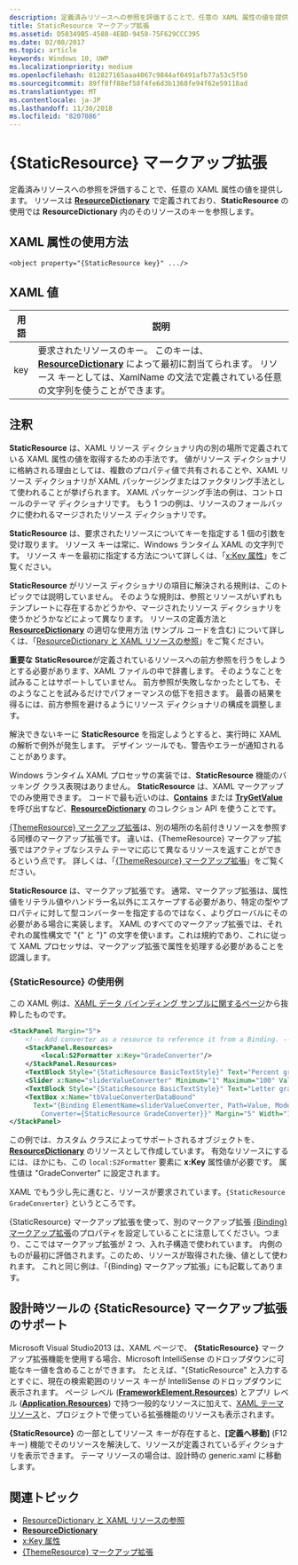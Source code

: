 ```yaml
---
description: 定義済みリソースへの参照を評価することで、任意の XAML 属性の値を提供します。 リソースは ResourceDictionary で定義されており、StaticResource の使用では ResourceDictionary 内のそのリソースのキーを参照します。
title: StaticResource マークアップ拡張
ms.assetid: D50349B5-4588-4EBD-9458-75F629CCC395
ms.date: 02/08/2017
ms.topic: article
keywords: Windows 10, UWP
ms.localizationpriority: medium
ms.openlocfilehash: 012827165aaa4067c9844af0491afb77a53c5f50
ms.sourcegitcommit: 89ff8ff88ef58f4fe6d3b1368fe94f62e59118ad
ms.translationtype: MT
ms.contentlocale: ja-JP
ms.lasthandoff: 11/30/2018
ms.locfileid: "8207086"
---
```

# <a name="staticresource-markup-extension"></a>{StaticResource} マークアップ拡張


定義済みリソースへの参照を評価することで、任意の XAML 属性の値を提供します。 リソースは [**ResourceDictionary**](https://msdn.microsoft.com/library/windows/apps/br208794) で定義されており、**StaticResource** の使用では **ResourceDictionary** 内のそのリソースのキーを参照します。

## <a name="xaml-attribute-usage"></a>XAML 属性の使用方法

``` syntax
<object property="{StaticResource key}" .../>
```

## <a name="xaml-values"></a>XAML 値

| 用語 | 説明 |
|------|-------------|
| key | 要求されたリソースのキー。 このキーは、[**ResourceDictionary**](https://msdn.microsoft.com/library/windows/apps/br208794) によって最初に割当てられます。 リソース キーとしては、XamlName の文法で定義されている任意の文字列を使うことができます。 |

## <a name="remarks"></a>注釈

**StaticResource** は、XAML リソース ディクショナリ内の別の場所で定義されている XAML 属性の値を取得するための手法です。 値がリソース ディクショナリに格納される理由としては、複数のプロパティ値で共有されることや、XAML リソース ディクショナリが XAML パッケージングまたはファクタリング手法として使われることが挙げられます。 XAML パッケージング手法の例は、コントロールのテーマ ディクショナリです。 もう 1 つの例は、リソースのフォールバックに使われるマージされたリソース ディクショナリです。

**StaticResource** は、要求されたリソースについてキーを指定する 1 個の引数を受け取ります。 リソース キーは常に、Windows ランタイム XAML の文字列です。 リソース キーを最初に指定する方法について詳しくは、「[x:Key 属性](x-key-attribute.md)」をご覧ください。

**StaticResource** がリソース ディクショナリの項目に解決される規則は、このトピックでは説明していません。 そのような規則は、参照とリソースがいずれもテンプレートに存在するかどうかや、マージされたリソース ディクショナリを使うかどうかなどによって異なります。 リソースの定義方法と [**ResourceDictionary**](https://msdn.microsoft.com/library/windows/apps/br208794) の適切な使用方法 (サンプル コードを含む) について詳しくは、「[ResourceDictionary と XAML リソースの参照](https://msdn.microsoft.com/library/windows/apps/mt187273)」をご覧ください。

**重要な** **StaticResource**が定義されているリソースへの前方参照を行うをしようとする必要があります、XAML ファイルの中で辞書します。 そのようなことを試みることはサポートしていません。 前方参照が失敗しなかったとしても、そのようなことを試みるだけでパフォーマンスの低下を招きます。 最善の結果を得るには、前方参照を避けるようにリソース ディクショナリの構成を調整します。

解決できないキーに **StaticResource** を指定しようとすると、実行時に XAML の解析で例外が発生します。 デザイン ツールでも、警告やエラーが通知されることがあります。

Windows ランタイム XAML プロセッサの実装では、**StaticResource** 機能のバッキング クラス表現はありません。 **StaticResource** は、XAML マークアップでのみ使用できます。 コードで最も近いのは、[**Contains**](https://msdn.microsoft.com/library/windows/apps/jj635925) または [**TryGetValue**](https://msdn.microsoft.com/library/windows/apps/jj603139) を呼び出すなど、[**ResourceDictionary**](https://msdn.microsoft.com/library/windows/apps/br208794) のコレクション API を使うことです。

[{ThemeResource} マークアップ拡張](themeresource-markup-extension.md)は、別の場所の名前付きリソースを参照する同様のマークアップ拡張です。 違いは、{ThemeResource} マークアップ拡張ではアクティブなシステム テーマに応じて異なるリソースを返すことができるという点です。 詳しくは、「[{ThemeResource} マークアップ拡張](themeresource-markup-extension.md)」をご覧ください。

**StaticResource** は、マークアップ拡張です。 通常、マークアップ拡張は、属性値をリテラル値やハンドラー名以外にエスケープする必要があり、特定の型やプロパティに対して型コンバーターを指定するのではなく、よりグローバルにその必要がある場合に実装します。 XAML のすべてのマークアップ拡張では、それぞれの属性構文で "\{" と "\}" の文字を使います。これは規約であり、これに従って XAML プロセッサは、マークアップ拡張で属性を処理する必要があることを認識します。

### <a name="an-example-staticresource-usage"></a>{StaticResource} の使用例

この XAML 例は、[XAML データ バインディング サンプルに関するページ](http://go.microsoft.com/fwlink/p/?linkid=226854)から抜粋したものです。

```xml
<StackPanel Margin="5">
    <!-- Add converter as a resource to reference it from a Binding. --> 
    <StackPanel.Resources>
        <local:S2Formatter x:Key="GradeConverter"/>
    </StackPanel.Resources>
    <TextBlock Style="{StaticResource BasicTextStyle}" Text="Percent grade:" Margin="5" />
    <Slider x:Name="sliderValueConverter" Minimum="1" Maximum="100" Value="70" Margin="5"/>
    <TextBlock Style="{StaticResource BasicTextStyle}" Text="Letter grade:" Margin="5"/>
    <TextBox x:Name="tbValueConverterDataBound"
      Text="{Binding ElementName=sliderValueConverter, Path=Value, Mode=OneWay,  
        Converter={StaticResource GradeConverter}}" Margin="5" Width="150"/> 
</StackPanel> 
```

この例では、カスタム クラスによってサポートされるオブジェクトを、[**ResourceDictionary**](https://msdn.microsoft.com/library/windows/apps/br208794) のリソースとして作成しています。 有効なリソースにするには、ほかにも、この `local:S2Formatter` 要素に **x:Key** 属性値が必要です。 属性値は "GradeConverter" に設定されます。

XAML でもう少し先に進むと、リソースが要求されています。`{StaticResource GradeConverter}` というところです。

{StaticResource} マークアップ拡張を使って、別のマークアップ拡張 [{Binding} マークアップ拡張](binding-markup-extension.md)のプロパティを設定していることに注意してください。つまり、ここではマークアップ拡張が 2 つ、入れ子構造で使われています。 内側のものが最初に評価されます。このため、リソースが取得された後、値として使われます。 これと同じ例は、「{Binding} マークアップ拡張」にも記載してあります。

## <a name="design-time-tools-support-for-the-staticresource-markup-extension"></a>設計時ツールの **{StaticResource}** マークアップ拡張のサポート

Microsoft Visual Studio2013 は、XAML ページで、 **{StaticResource}** マークアップ拡張機能を使用する場合、Microsoft IntelliSense のドロップダウンに可能なキー値を含めることができます。 たとえば、"{StaticResource" と入力するとすぐに、現在の検索範囲のリソース キーが IntelliSense のドロップダウンに表示されます。 ページ レベル ([**FrameworkElement.Resources**](https://msdn.microsoft.com/library/windows/apps/br208740)) とアプリ レベル ([**Application.Resources**](https://msdn.microsoft.com/library/windows/apps/br242338)) で持つ一般的なリソースに加えて、[XAML テーマ リソース](https://msdn.microsoft.com/library/windows/apps/mt187274)と、プロジェクトで使っている拡張機能のリソースも表示されます。

**{StaticResource}** の一部としてリソース キーが存在すると、**[定義へ移動]** (F12 キー) 機能でそのリソースを解決して、リソースが定義されているディクショナリを表示できます。 テーマ リソースの場合は、設計時の generic.xaml に移動します。

## <a name="related-topics"></a>関連トピック

* [ResourceDictionary と XAML リソースの参照](https://msdn.microsoft.com/library/windows/apps/mt187273)
* [**ResourceDictionary**](https://msdn.microsoft.com/library/windows/apps/br208794)
* [x:Key 属性](x-key-attribute.md)
* [{ThemeResource} マークアップ拡張](themeresource-markup-extension.md)

